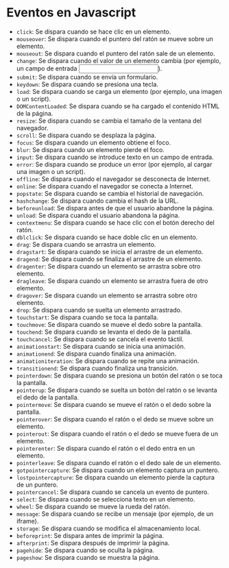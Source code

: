 # Eventos en Javascript

- `click`: Se dispara cuando se hace clic en un elemento.
- `mouseover`: Se dispara cuando el puntero del ratón se mueve sobre un elemento.
- `mouseout`: Se dispara cuando el puntero del ratón sale de un elemento.
- `change`: Se dispara cuando el valor de un elemento cambia (por ejemplo, un campo de entrada <input />).
- `submit`: Se dispara cuando se envía un formulario.
- `keydown`: Se dispara cuando se presiona una tecla.
- `load`: Se dispara cuando se carga un elemento (por ejemplo, una imagen o un script).
- `DOMContentLoaded`: Se dispara cuando se ha cargado el contenido HTML de la página.
- `resize`: Se dispara cuando se cambia el tamaño de la ventana del navegador.
- `scroll`: Se dispara cuando se desplaza la página.
- `focus`: Se dispara cuando un elemento obtiene el foco.
- `blur`: Se dispara cuando un elemento pierde el foco.
- `input`: Se dispara cuando se introduce texto en un campo de entrada.
- `error`: Se dispara cuando se produce un error (por ejemplo, al cargar una imagen o un script).
- `offline`: Se dispara cuando el navegador se desconecta de Internet.
- `online`: Se dispara cuando el navegador se conecta a Internet.
- `popstate`: Se dispara cuando se cambia el historial de navegación.
- `hashchange`: Se dispara cuando cambia el hash de la URL.
- `beforeunload`: Se dispara antes de que el usuario abandone la página.
- `unload`: Se dispara cuando el usuario abandona la página.
- `contextmenu`: Se dispara cuando se hace clic con el botón derecho del ratón.
- `dblclick`: Se dispara cuando se hace doble clic en un elemento.
- `drag`: Se dispara cuando se arrastra un elemento.
- `dragstart`: Se dispara cuando se inicia el arrastre de un elemento.
- `dragend`: Se dispara cuando se finaliza el arrastre de un elemento.
- `dragenter`: Se dispara cuando un elemento se arrastra sobre otro elemento.
- `dragleave`: Se dispara cuando un elemento se arrastra fuera de otro elemento.
- `dragover`: Se dispara cuando un elemento se arrastra sobre otro elemento.
- `drop`: Se dispara cuando se suelta un elemento arrastrado.
- `touchstart`: Se dispara cuando se toca la pantalla.
- `touchmove`: Se dispara cuando se mueve el dedo sobre la pantalla.
- `touchend`: Se dispara cuando se levanta el dedo de la pantalla.
- `touchcancel`: Se dispara cuando se cancela el evento táctil.
- `animationstart`: Se dispara cuando se inicia una animación.
- `animationend`: Se dispara cuando finaliza una animación.
- `animationiteration`: Se dispara cuando se repite una animación.
- `transitionend`: Se dispara cuando finaliza una transición.
- `pointerdown`: Se dispara cuando se presiona un botón del ratón o se toca la pantalla.
- `pointerup`: Se dispara cuando se suelta un botón del ratón o se levanta el dedo de la pantalla.
- `pointermove`: Se dispara cuando se mueve el ratón o el dedo sobre la pantalla.
- `pointerover`: Se dispara cuando el ratón o el dedo se mueve sobre un elemento.
- `pointerout`: Se dispara cuando el ratón o el dedo se mueve fuera de un elemento.
- `pointerenter`: Se dispara cuando el ratón o el dedo entra en un elemento.
- `pointerleave`: Se dispara cuando el ratón o el dedo sale de un elemento.
- `gotpointercapture`: Se dispara cuando un elemento captura un puntero.
- `lostpointercapture`: Se dispara cuando un elemento pierde la captura de un puntero.
- `pointercancel`: Se dispara cuando se cancela un evento de puntero.
- `select`: Se dispara cuando se selecciona texto en un elemento.
- `wheel`: Se dispara cuando se mueve la rueda del ratón.
- `message`: Se dispara cuando se recibe un mensaje (por ejemplo, de un iframe).
- `storage`: Se dispara cuando se modifica el almacenamiento local.
- `beforeprint`: Se dispara antes de imprimir la página.
- `afterprint`: Se dispara después de imprimir la página.
- `pagehide`: Se dispara cuando se oculta la página.
- `pageshow`: Se dispara cuando se muestra la página.